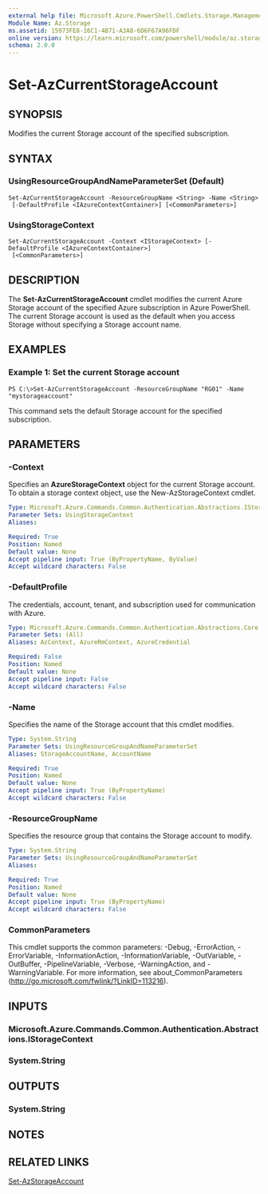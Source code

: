 ```yaml
---
external help file: Microsoft.Azure.PowerShell.Cmdlets.Storage.Management.dll-Help.xml
Module Name: Az.Storage
ms.assetid: 15973FE8-16C1-4B71-A3A8-6D6F67A96FDF
online version: https://learn.microsoft.com/powershell/module/az.storage/set-azcurrentstorageaccount
schema: 2.0.0
---
```


# Set-AzCurrentStorageAccount

## SYNOPSIS
Modifies the current Storage account of the specified subscription.

## SYNTAX

### UsingResourceGroupAndNameParameterSet (Default)
```
Set-AzCurrentStorageAccount -ResourceGroupName <String> -Name <String>
 [-DefaultProfile <IAzureContextContainer>] [<CommonParameters>]
```

### UsingStorageContext
```
Set-AzCurrentStorageAccount -Context <IStorageContext> [-DefaultProfile <IAzureContextContainer>]
 [<CommonParameters>]
```

## DESCRIPTION
The **Set-AzCurrentStorageAccount** cmdlet modifies the current Azure Storage account of the specified Azure subscription in Azure PowerShell.
The current Storage account is used as the default when you access Storage without specifying a Storage account name.

## EXAMPLES

### Example 1: Set the current Storage account
```
PS C:\>Set-AzCurrentStorageAccount -ResourceGroupName "RG01" -Name "mystorageaccount"
```

This command sets the default Storage account for the specified subscription.

## PARAMETERS

### -Context
Specifies an **AzureStorageContext** object for the current Storage account.
To obtain a storage context object, use the New-AzStorageContext cmdlet.

```yaml
Type: Microsoft.Azure.Commands.Common.Authentication.Abstractions.IStorageContext
Parameter Sets: UsingStorageContext
Aliases:

Required: True
Position: Named
Default value: None
Accept pipeline input: True (ByPropertyName, ByValue)
Accept wildcard characters: False
```

### -DefaultProfile
The credentials, account, tenant, and subscription used for communication with Azure.

```yaml
Type: Microsoft.Azure.Commands.Common.Authentication.Abstractions.Core.IAzureContextContainer
Parameter Sets: (All)
Aliases: AzContext, AzureRmContext, AzureCredential

Required: False
Position: Named
Default value: None
Accept pipeline input: False
Accept wildcard characters: False
```

### -Name
Specifies the name of the Storage account that this cmdlet modifies.

```yaml
Type: System.String
Parameter Sets: UsingResourceGroupAndNameParameterSet
Aliases: StorageAccountName, AccountName

Required: True
Position: Named
Default value: None
Accept pipeline input: True (ByPropertyName)
Accept wildcard characters: False
```

### -ResourceGroupName
Specifies the resource group that contains the Storage account to modify.

```yaml
Type: System.String
Parameter Sets: UsingResourceGroupAndNameParameterSet
Aliases:

Required: True
Position: Named
Default value: None
Accept pipeline input: True (ByPropertyName)
Accept wildcard characters: False
```

### CommonParameters
This cmdlet supports the common parameters: -Debug, -ErrorAction, -ErrorVariable, -InformationAction, -InformationVariable, -OutVariable, -OutBuffer, -PipelineVariable, -Verbose, -WarningAction, and -WarningVariable. For more information, see about_CommonParameters (http://go.microsoft.com/fwlink/?LinkID=113216).

## INPUTS

### Microsoft.Azure.Commands.Common.Authentication.Abstractions.IStorageContext

### System.String

## OUTPUTS

### System.String

## NOTES

## RELATED LINKS

[Set-AzStorageAccount](./Set-AzStorageAccount.md)


